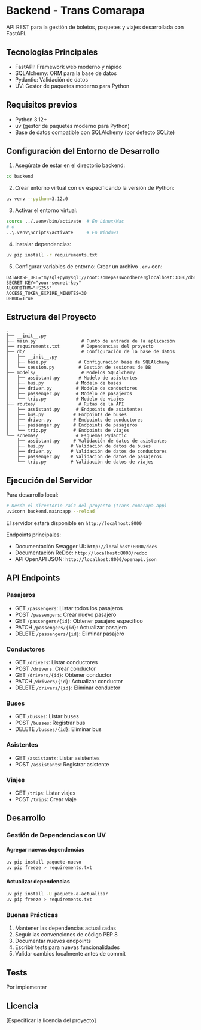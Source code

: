 # Backend - Trans Comarapa

API REST para la gestión de boletos, paquetes y viajes desarrollada con FastAPI.

## Tecnologías Principales

- FastAPI: Framework web moderno y rápido
- SQLAlchemy: ORM para la base de datos
- Pydantic: Validación de datos
- UV: Gestor de paquetes moderno para Python

## Requisitos previos

- Python 3.12+
- uv (gestor de paquetes moderno para Python)
- Base de datos compatible con SQLAlchemy (por defecto SQLite)

## Configuración del Entorno de Desarrollo

1. Asegúrate de estar en el directorio backend:
```bash
cd backend
```

2. Crear entorno virtual con uv especificando la versión de Python:
```bash
uv venv --python=3.12.0
```

3. Activar el entorno virtual:
```bash
source ../.venv/bin/activate  # En Linux/Mac
# o
..\.venv\Scripts\activate     # En Windows
```

4. Instalar dependencias:
```bash
uv pip install -r requirements.txt
```

5. Configurar variables de entorno:
Crear un archivo `.env` con:
```env
DATABASE_URL="mysql+pymysql://root:somepasswordhere!@localhost:3306/dbname"
SECRET_KEY="your-secret-key"
ALGORITHM="HS256"
ACCESS_TOKEN_EXPIRE_MINUTES=30
DEBUG=True
```

## Estructura del Proyecto

```
.
├── __init__.py
├── main.py                 # Punto de entrada de la aplicación
├── requirements.txt        # Dependencias del proyecto
├── db/                     # Configuración de la base de datos
│   ├── __init__.py
│   ├── base.py            # Configuración base de SQLAlchemy
│   └── session.py         # Gestión de sesiones de DB
├── models/                 # Modelos SQLAlchemy
│   ├── assistant.py       # Modelo de asistentes
│   ├── bus.py            # Modelo de buses
│   ├── driver.py         # Modelo de conductores
│   ├── passenger.py      # Modelo de pasajeros
│   └── trip.py           # Modelo de viajes
├── routes/                # Rutas de la API
│   ├── assistant.py      # Endpoints de asistentes
│   ├── bus.py           # Endpoints de buses
│   ├── driver.py        # Endpoints de conductores
│   ├── passenger.py     # Endpoints de pasajeros
│   └── trip.py          # Endpoints de viajes
└── schemas/              # Esquemas Pydantic
    ├── assistant.py     # Validación de datos de asistentes
    ├── bus.py          # Validación de datos de buses
    ├── driver.py       # Validación de datos de conductores
    ├── passenger.py    # Validación de datos de pasajeros
    └── trip.py         # Validación de datos de viajes
```

## Ejecución del Servidor

Para desarrollo local:
```bash
# Desde el directorio raíz del proyecto (trans-comarapa-app)
uvicorn backend.main:app --reload
```

El servidor estará disponible en `http://localhost:8000`

Endpoints principales:
- Documentación Swagger UI: `http://localhost:8000/docs`
- Documentación ReDoc: `http://localhost:8000/redoc`
- API OpenAPI JSON: `http://localhost:8000/openapi.json`

## API Endpoints

### Pasajeros
- GET `/passengers`: Listar todos los pasajeros
- POST `/passengers`: Crear nuevo pasajero
- GET `/passengers/{id}`: Obtener pasajero específico
- PATCH `/passengers/{id}`: Actualizar pasajero
- DELETE `/passengers/{id}`: Eliminar pasajero

### Conductores
- GET `/drivers`: Listar conductores
- POST `/drivers`: Crear conductor
- GET `/drivers/{id}`: Obtener conductor
- PATCH `/drivers/{id}`: Actualizar conductor
- DELETE `/drivers/{id}`: Eliminar conductor

### Buses
- GET `/busses`: Listar buses
- POST `/busses`: Registrar bus
- DELETE `/busses/{id}`: Eliminar bus

### Asistentes
- GET `/assistants`: Listar asistentes
- POST `/assistants`: Registrar asistente

### Viajes
- GET `/trips`: Listar viajes
- POST `/trips`: Crear viaje

## Desarrollo

### Gestión de Dependencias con UV

#### Agregar nuevas dependencias
```bash
uv pip install paquete-nuevo
uv pip freeze > requirements.txt
```

#### Actualizar dependencias
```bash
uv pip install -U paquete-a-actualizar
uv pip freeze > requirements.txt
```

### Buenas Prácticas

1. Mantener las dependencias actualizadas
2. Seguir las convenciones de código PEP 8
3. Documentar nuevos endpoints
4. Escribir tests para nuevas funcionalidades
5. Validar cambios localmente antes de commit

## Tests

Por implementar

## Licencia

[Especificar la licencia del proyecto]